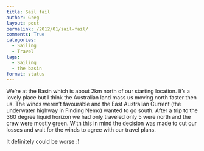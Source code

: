 ```yaml
---
title: Sail fail
author: Greg
layout: post
permalink: /2012/01/sail-fail/
comments: True
categories:
  - Sailing
  - Travel
tags:
  - Sailing
  - the basin
format: status
---
```

We&#8217;re at the Basin which is about 2km north of our starting location. It&#8217;s a lovely place but I think the Australian land mass us moving north faster then us. The winds weren&#8217;t favourable and the East Australian Current (the underwater highway in Finding Nemo) wanted to go south. After a trip to the 360 degree liquid horizon we had only traveled only 5 were north and the crew were mostly green. With this in mind the decision was made to cut our losses and wait for the winds to agree with our travel plans.

It definitely could be worse <img src="http://gregology.net/wp-includes/images/smilies/simple-smile.png" alt=":)" class="wp-smiley" style="height: 1em; max-height: 1em;" />